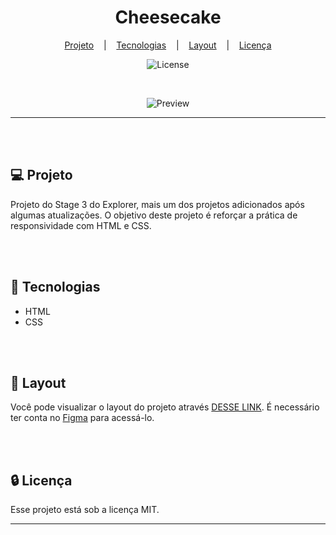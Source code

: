 <h1 align="center">Cheesecake</h1>

<div align="center">

[Projeto](#projeto)
&nbsp;&nbsp;&nbsp;|&nbsp;&nbsp;&nbsp;
[Tecnologias](#tecnologias)
&nbsp;&nbsp;&nbsp;|&nbsp;&nbsp;&nbsp;
[Layout](#layout)
&nbsp;&nbsp;&nbsp;|&nbsp;&nbsp;&nbsp;
[Licença](#license)

</div>

<p align="center">
  <img alt="License" src="https://img.shields.io/static/v1?label=license&message=MIT&color=49AA26&labelColor=000000">
</p>

<br>

<div align="center">

![Preview](assets/Preview.png)

</div>

<hr>
<br>
<br>

## 💻 Projeto <a name = "projeto"></a>

Projeto do Stage 3 do Explorer, mais um dos projetos adicionados após algumas atualizações. O objetivo deste projeto é reforçar a prática de responsividade com HTML e CSS.

<br>
<br>

## 🚀 Tecnologias <a name = "tecnologias"></a>

- HTML
- CSS

<br>
<br>

## 🔖 Layout <a name = "layout"></a>

Você pode visualizar o layout do projeto através [DESSE LINK](https://www.figma.com/community/file/1256354643188696521). É necessário ter conta no [Figma](https://figma.com) para acessá-lo.

<br>
<br>

## 🔒 Licença

Esse projeto está sob a licença MIT.

<hr>
